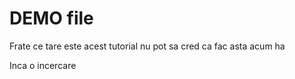 # DEMO file 

Frate ce tare este acest tutorial nu pot sa cred ca fac asta acum ha

Inca o incercare 
